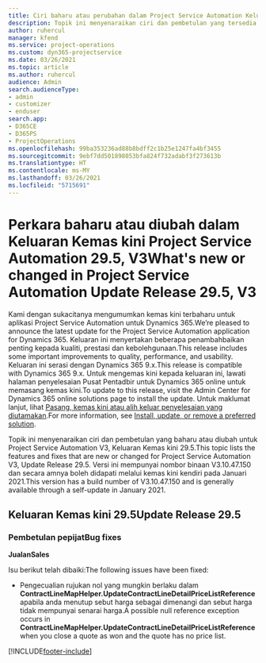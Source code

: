 ```yaml
---
title: Ciri baharu atau perubahan dalam Project Service Automation Keluaran Kemas Kini 29.5 Hotfix, V3
description: Topik ini menyenaraikan ciri dan pembetulan yang tersedia dalam Project Service Automation Keluaran Kemas kini 29.5 Hotfix, V3.
author: ruhercul
manager: kfend
ms.service: project-operations
ms.custom: dyn365-projectservice
ms.date: 03/26/2021
ms.topic: article
ms.author: ruhercul
audience: Admin
search.audienceType:
- admin
- customizer
- enduser
search.app:
- D365CE
- D365PS
- ProjectOperations
ms.openlocfilehash: 99ba353236ad88b8bdff2c1b25e1247fa4bf3455
ms.sourcegitcommit: 9ebf7dd501898053bfa824f732adabf3f273613b
ms.translationtype: HT
ms.contentlocale: ms-MY
ms.lasthandoff: 03/26/2021
ms.locfileid: "5715691"
---
```

# <a name="whats-new-or-changed-in-project-service-automation-update-release-295-v3"></a><span data-ttu-id="34532-103">Perkara baharu atau diubah dalam Keluaran Kemas kini Project Service Automation 29.5, V3</span><span class="sxs-lookup"><span data-stu-id="34532-103">What's new or changed in Project Service Automation Update Release 29.5, V3</span></span>

<span data-ttu-id="34532-104">Kami dengan sukacitanya mengumumkan kemas kini terbaharu untuk aplikasi Project Service Automation untuk Dynamics 365.</span><span class="sxs-lookup"><span data-stu-id="34532-104">We’re pleased to announce the latest update for the Project Service Automation application for Dynamics 365.</span></span> <span data-ttu-id="34532-105">Keluaran ini menyertakan beberapa penambahbaikan penting kepada kualiti, prestasi dan kebolehgunaan.</span><span class="sxs-lookup"><span data-stu-id="34532-105">This release includes some important improvements to quality, performance, and usability.</span></span> <span data-ttu-id="34532-106">Keluaran ini serasi dengan Dynamics 365 9.x.</span><span class="sxs-lookup"><span data-stu-id="34532-106">This release is compatible with Dynamics 365 9.x.</span></span> <span data-ttu-id="34532-107">Untuk mengemas kini kepada keluaran ini, lawati halaman penyelesaian Pusat Pentadbir untuk Dynamics 365 online untuk memasang kemas kini.</span><span class="sxs-lookup"><span data-stu-id="34532-107">To update to this release, visit the Admin Center for Dynamics 365 online solutions page to install the update.</span></span> <span data-ttu-id="34532-108">Untuk maklumat lanjut, lihat [Pasang, kemas kini atau alih keluar penyelesaian yang diutamakan](https://docs.microsoft.com/power-platform/admin/install-remove-preferred-solution).</span><span class="sxs-lookup"><span data-stu-id="34532-108">For more information, see [Install, update, or remove a preferred solution](https://docs.microsoft.com/power-platform/admin/install-remove-preferred-solution).</span></span>

<span data-ttu-id="34532-109">Topik ini menyenaraikan ciri dan pembetulan yang baharu atau diubah untuk Project Service Automation V3, Keluaran Kemas kini 29.5.</span><span class="sxs-lookup"><span data-stu-id="34532-109">This topic lists the features and fixes that are new or changed for Project Service Automation V3, Update Release 29.5.</span></span> <span data-ttu-id="34532-110">Versi ini mempunyai nombor binaan V3.10.47.150 dan secara amnya boleh didapati melalui kemas kini kendiri pada Januari 2021.</span><span class="sxs-lookup"><span data-stu-id="34532-110">This version has a build number of V3.10.47.150 and is generally available through a self-update in January 2021.</span></span>

## <a name="update-release-295"></a><span data-ttu-id="34532-111">Keluaran Kemas kini 29.5</span><span class="sxs-lookup"><span data-stu-id="34532-111">Update Release 29.5</span></span>

### <a name="bug-fixes"></a><span data-ttu-id="34532-112">Pembetulan pepijat</span><span class="sxs-lookup"><span data-stu-id="34532-112">Bug fixes</span></span>


<span data-ttu-id="34532-113">**Jualan**</span><span class="sxs-lookup"><span data-stu-id="34532-113">**Sales**</span></span>

<span data-ttu-id="34532-114">Isu berikut telah dibaiki:</span><span class="sxs-lookup"><span data-stu-id="34532-114">The following issues have been fixed:</span></span>

- <span data-ttu-id="34532-115">Pengecualian rujukan nol yang mungkin berlaku dalam **ContractLineMapHelper.UpdateContractLineDetailPriceListReference** apabila anda menutup sebut harga sebagai dimenangi dan sebut harga tidak mempunyai senarai harga.</span><span class="sxs-lookup"><span data-stu-id="34532-115">A possible null reference exception occurs in **ContractLineMapHelper.UpdateContractLineDetailPriceListReference** when you close a quote as won and the quote has no price list.</span></span>


[!INCLUDE[footer-include](../includes/footer-banner.md)]
